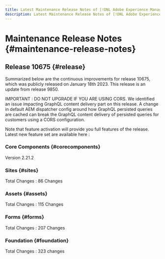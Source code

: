 ```yaml
---
title: Latest Maintenance Release Notes of [!DNL Adobe Experience Manager] as a Cloud Service.
description: Latest Maintenance Release Notes of [!DNL Adobe Experience Manager] as a Cloud Service.
---
```


# Maintenance Release Notes {#maintenance-release-notes}

## Release 10675 {#release}

Summarized below are the continuous improvements for release 10675, which was publicly released on January 18th 2023. This release is an update from release 9850. 

IMPORTANT : DO NOT UPGRADE IF YOU ARE USING CORS. We identified an issue impacting GraphQL content delivery part on this release. A change in default AEM dispatcher config around how GraphQL persisted queries are cached can break the GraphQL content delivery of persisted queries for customers using a CORS configuration.

Note that feature activation will provide you full features of the release. Latest new feature set are available here : 

### Core Components {#corecomponents}

Version 2.21.2

### Sites {#sites}

Total Changes : 86 Changes

### Assets {#assets}

Total Changes : 115 Changes

### Forms {#forms}

Total Changes : 207 Changes

### Foundation {#foundation}

Total Changes : 323 changes
